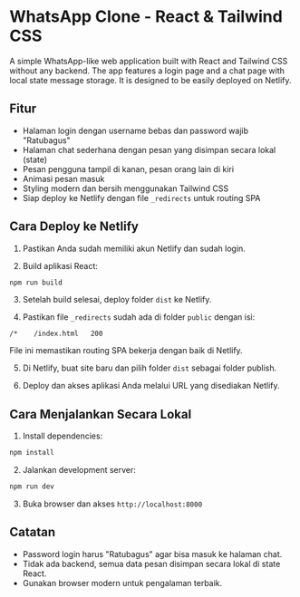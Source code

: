 # WhatsApp Clone - React & Tailwind CSS

A simple WhatsApp-like web application built with React and Tailwind CSS without any backend. The app features a login page and a chat page with local state message storage. It is designed to be easily deployed on Netlify.

## Fitur

- Halaman login dengan username bebas dan password wajib "Ratubagus"
- Halaman chat sederhana dengan pesan yang disimpan secara lokal (state)
- Pesan pengguna tampil di kanan, pesan orang lain di kiri
- Animasi pesan masuk
- Styling modern dan bersih menggunakan Tailwind CSS
- Siap deploy ke Netlify dengan file `_redirects` untuk routing SPA

## Cara Deploy ke Netlify

1. Pastikan Anda sudah memiliki akun Netlify dan sudah login.

2. Build aplikasi React:

```bash
npm run build
```

3. Setelah build selesai, deploy folder `dist` ke Netlify.

4. Pastikan file `_redirects` sudah ada di folder `public` dengan isi:

```
/*    /index.html   200
```

File ini memastikan routing SPA bekerja dengan baik di Netlify.

5. Di Netlify, buat site baru dan pilih folder `dist` sebagai folder publish.

6. Deploy dan akses aplikasi Anda melalui URL yang disediakan Netlify.

## Cara Menjalankan Secara Lokal

1. Install dependencies:

```bash
npm install
```

2. Jalankan development server:

```bash
npm run dev
```

3. Buka browser dan akses `http://localhost:8000`

## Catatan

- Password login harus "Ratubagus" agar bisa masuk ke halaman chat.
- Tidak ada backend, semua data pesan disimpan secara lokal di state React.
- Gunakan browser modern untuk pengalaman terbaik.

